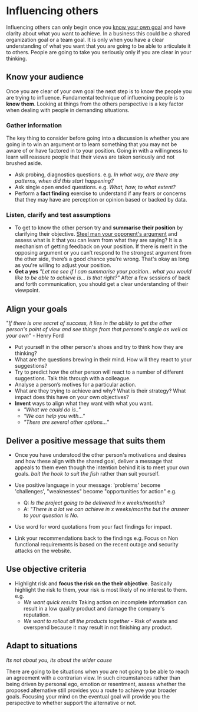 # Influencing others

Influencing others can only begin once you [know your own goal](Self%20Awareness.md) and have clarity about what you want to achieve. In a business this could be a shared organization goal or a team goal. It is only when you have a clear understanding of what you want that you are going to be able to articulate it to others. People are going to take you seriously only if you are clear in your thinking.

## Know your audience

Once you are clear of your own goal the next step is to know the people you are trying to influence. Fundamental technique of influencing  people is to **know them**. Looking at things from the others perspective is a key factor when dealing with people in demanding situations.

### Gather information

The key thing to consider before going into a discussion is whether you are going in to win an argument or to learn something that you may not be aware of or have factored in to your position. Going in with a willingness to learn will reassure people that their views are taken seriously and not brushed aside.

* Ask probing, diagnostics questions. e.g. *In what way, are there any patterns, when did this start happening?*
* Ask single open ended questions. e.g. *What, how, to what extent?*
* Perform a **fact finding** exercise to understand if any fears or concerns that they may have are perception or opinion based or backed by data.

### Listen, clarify and test assumptions

* To get to know the other person try and **summarise their position** by clarifying their objective. [Steel man your opponent's argument](https://constantrenewal.com/steel-man) and assess what is it that you can learn from what they are saying? It is a mechanism of getting feedback on your position. If there is merit in the opposing argument or you can’t respond to the strongest argument from the other side, there’s a good chance you’re wrong. That's okay as long as you're willing to adjust your position.
* **Get a yes** *"Let me see if I can summarise your position.. what you would like to be able to achieve is... Is that right?"* After a few sessions of back and forth communication, you should get a clear understanding of their viewpoint.

## Align your goals

"*If there is one secret of success, it lies in the ability to get the other person's point of view and see things from that persons's angle as well as your own*" - Henry Ford

* Put yourself in the other person's shoes and try to think how they are thinking?
* What are the questions brewing in their mind. How will they react to your suggestions?
* Try to predict how the other person will react to a number of different suggestions. Talk this through with a colleague.
* Analyse a person’s motives for a particular action.
* What are they trying to achieve and why? What is their strategy? What impact does this have on your own objectives?
* **Invent** ways to align what they want with what you want.
  * *"What we could do is.."*
  * *"We can help you with..."*
  * *"There are several other options..."*

## Deliver a positive message that suits them

* Once you have understood the other person's motivations and desires and how these align with the shared goal, deliver a message that appeals to them even though the intention behind it is to meet your own goals. *bait the hook to suit the fish* rather than suit yourself.
  
* Use positive language in your message: 'problems' become 'challenges', "weaknesses" become "opportunities for action" e.g.
  * Q: *Is the project going to be delivered in x weeks/months?*
  * A: *"There is a lot we can achieve in x weeks/months but the answer to your question is No.*

* Use word for word quotations from your fact findings for impact.
* Link your recommendations back to the findings e.g. Focus on Non functional requirements is based on the recent outage and security attacks on the website.

## Use objective criteria

* Highlight risk and **focus the risk on the their objective**. Basically highlight the risk to them, your risk is most likely of no interest to them. e.g.
  * *We want quick results*  Taking action on incomplete information can result in a low quality product and damage the company's reputation.
  * *We want to rollout all the products together* - Risk of waste and overspend because it may result in not finishing any product.

## Adapt to situations

*Its not about you, its about the wider cause*

There are going to be situations when you are not going to be able to reach an agreement with a contrarian view. In such circumstances rather than being driven by personal ego, emotion or resentment, assess whether the proposed alternative still provides you a route to achieve your broader goals. Focusing your mind on the eventual goal will provide you the perspective to whether support the alternative or not.
